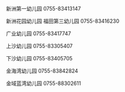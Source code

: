新洲第一幼儿园 0755-83413147

新洲花园幼儿园 福田第三幼儿园  0755-83416230

广业幼儿园 0755-83417747

上沙幼儿园 0755-83305407

下沙幼儿园 0755-83405705

金海湾幼儿园 0755-83842824

金域蓝湾幼儿园 0755-88302611
